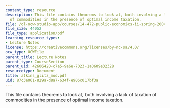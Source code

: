 ```yaml
---
content_type: resource
description: This file contains theorems to look at, both involving a lack of taxation
  of commodities in the presence of optimal income taxation.
file: /ol-ocw-studio-app/courses/14-472-public-economics-ii-spring-2004/87c3e061829ad8a7634fe906c017bf3a_atkins_glitz_mod.pdf
file_size: 44052
file_type: application/pdf
learning_resource_types:
- Lecture Notes
license: https://creativecommons.org/licenses/by-nc-sa/4.0/
ocw_type: OCWFile
parent_title: Lecture Notes
parent_type: CourseSection
parent_uid: 42606420-c7a5-9a6e-7023-1a0609e32328
resourcetype: Document
title: atkins_glitz_mod.pdf
uid: 87c3e061-829a-d8a7-634f-e906c017bf3a
---
```

This file contains theorems to look at, both involving a lack of taxation of commodities in the presence of optimal income taxation.